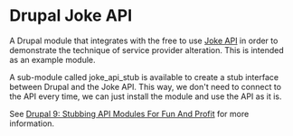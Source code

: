 # Drupal Joke API

A Drupal module that integrates with the free to use
[Joke API](https://sv443.net/jokeapi/v2/) in order to demonstrate the technique
of service provider alteration. This is intended as an example module.

A sub-module called joke_api_stub is available to create a stub interface
between Drupal and the Joke API. This way, we don't need to connect to the API
every time, we can just install the module and use the API as it is.

See [Drupal 9: Stubbing API Modules For Fun And Profit](https://www.hashbangcode.com/article/drupal-9-stubbing-api-modules-fun-and-profit) for more information.
